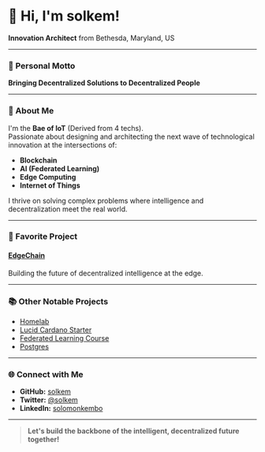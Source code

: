 # 👋 Hi, I'm solkem!

**Innovation Architect** from Bethesda, Maryland, US

---

### 🚀 Personal Motto
**Bringing Decentralized Solutions to Decentralized People**

---

### 🧠 About Me

I'm the **Bae of IoT** (Derived from 4 techs).  
Passionate about designing and architecting the next wave of technological innovation at the intersections of:

- **Blockchain**
- **AI (Federated Learning)**
- **Edge Computing**
- **Internet of Things**

I thrive on solving complex problems where intelligence and decentralization meet the real world.

---

### 🌟 Favorite Project

#### [EdgeChain](https://github.com/solkem/edgechain-agricultural-ai)
Building the future of decentralized intelligence at the edge.

---

### 📚 Other Notable Projects

- [Homelab](https://github.com/solkem/homelab)
- [Lucid Cardano Starter](https://github.com/solkem/lucid-cardano-starter)
- [Federated Learning Course](https://github.com/solkem/Federated-Learning-Course)
- [Postgres](https://github.com/solkem/Postgres)

---

### 🌐 Connect with Me

- **GitHub:** [solkem](https://github.com/solkem)
- **Twitter:** [@solkem](https://twitter.com/solkem)
- **LinkedIn:** [solomonkembo](https://www.linkedin.com/in/solomonkembo)

---

> **Let's build the backbone of the intelligent, decentralized future together!**